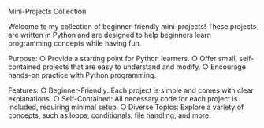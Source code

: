 Mini-Projects Collection

Welcome to my collection of beginner-friendly mini-projects! These projects are written in Python and are designed to help beginners learn programming concepts while having fun.

Purpose:
○ Provide a starting point for Python learners.
○ Offer small, self-contained projects that are easy to understand and modify.
○ Encourage hands-on practice with Python programming.

Features:
○ Beginner-Friendly: Each project is simple and comes with clear explanations.
○ Self-Contained: All necessary code for each project is included, requiring minimal setup.
○ Diverse Topics: Explore a variety of concepts, such as loops, conditionals, file handling, and more.
